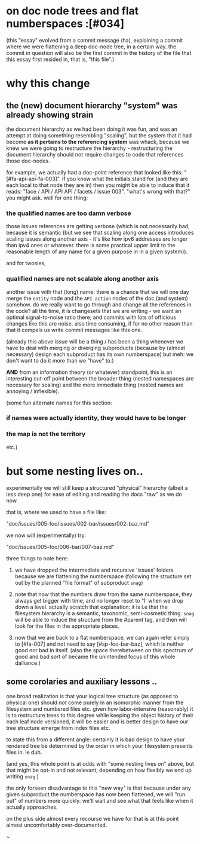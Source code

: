 # on doc node trees and flat numberspaces :[#034]

(this "essay" evolved from a commit message (ha), explaining a commit where
we were flattening a deep doc-node tree, in a certain way. the commit in
question will also be the first commit in the history of the file that
this essay first resided in, that is, "this file".)



# why this change


## the (new) document hierarchy "system" was already showing strain

the document hierarchy as we had been doing it was fun, and was an attempt at
doing something resembling "scaling", but the system that it had become **as
it pertains to the referencing system** was whack, because we knew we were
going to restructure the hierarchy - restructuring the document hierarchy
should not require changes to code that references those doc-nodes.

for example, we actually had a doc-point reference that looked like this:
"[#fa-api-api-fa-003]". if you know what the initials stand for (and they
are each local to that node they are in) then you might be able to induce
that it reads: "face / API / API API / facets / issue 003". "what's wrong
with that?" you might ask. well for one thing:


### the qualified names are too damn verbose

those issues references are getting verbose (which is not necessarily bad,
because it is semantic (but we see that scaling along one access introduces
scaling issues along another axis - it's like how ipv6 addresses are longer
than ipv4 ones or whatever. there is some practical upper limit to the
reasonable length of any name for a given purpose in in a given system)).

and for twosies,


### qualified names are not scalable along another axis

another issue with that (long) name: there is a chance that we will one day
merge the `entity` node and the `API action` nodes of the doc (and system)
somehow. do we really want to go through and change all the references in the
code? all the time, it is changesets that we are writing - we want an optimal
signal-to-noise ratio there; and commits with lots of officious changes like
this are noise. also time consuming, if for no other reason than that it
compels us write commit messages like this one.

(already this above issue will be a thing / has been a thing whenever we have
to deal with merging or diverging subproducts (because by (almost necessary)
design each subproduct has its own numberspace) but meh: we don't want to do
it more than we "have" to.)

**AND** from an information theory (or whatever) standpoint, this is an
interesting cut-off point between the broader thing (nested namespaces are
necessary for scaling) and the more immediate thing (nested names are annoying
/ inflexible).

(some fun alternate names for this section:
   ### if names were actually identity, they would have to be longer
   ### the map is not the territory
etc.)


# but some nesting lives on..

experimentally we will still keep a structured "physical" hierarchy (albeit a
less deep one) for ease of editing and reading the docs "raw" as we do now.

that is, where we used to have a file like:

  "doc/issues/005-foo/issues/002-bar/issues/002-baz.md"

we now will (experimentally) try:

  "doc/issues/005-foo/006-bar/007-baz.md"

three things to note here:

1) we have dropped the intermediate and recursive 'issues' folders because
we are flattening the numberspace (following the structure set out
by the planned "file format" of subproduct `snag`)

2) note that now that the numbers draw from the same numberspace, they always
get bigger with time, and no longer reset to '1' when we drop down a level.
actually scratch that explanation: it is i.e that the filesystem hierarchy
is a semantic, taxonomic, semi-cosmetic thing. `snag` will be able to induce
the structure from the #parent tag, and then will look for the files in the
appropriate places.

3) now that we are back to a flat numberspace, we can again refer simply
to [#fa-007] and not need to say [#sp-foo-bar-baz], which is neither good
nor bad in itself. (also the space therebetween on this spectrum of good
and bad sort of became the unintended focus of this whole dalliance.)

## some corolaries and auxiliary lessons ..

one broad realization is that your logical tree structure (as opposed to
physical one) should *not* come purely in an isomorphic manner from the
filesystem and numbered files etc. given how labor-intensive (reasonably) it
is to restructure trees to this degree while keeping the object history of
their each leaf node versioned, it will be easier and is better design to
have our tree structure emerge from index files etc.

to state this from a different angle: certainly it is bad design to have your
rendered tree be determined by the order in which your filesystem presents
files in. le duh.

(and yes, this whole point is at odds with "some nesting lives on" above,
but that might be opt-in and not relevant, depending on how flexibly we end
up writing `snag`.)

the only forseen disadvantage to this "new way" is that because under any
given subproduct the numberspace has now been flattened, we will "run out"
of numbers more quickly. we'll wait and see what that feels like when it
actually approaches.

on the plus side almost every recourse we have for that is at this point
almost uncomfortably over-documented.

~
